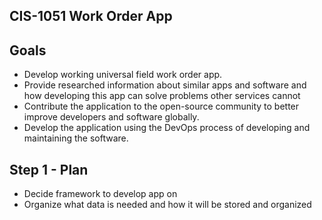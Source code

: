 ## CIS-1051 Work Order App

## Goals

- Develop working universal field work order app.
- Provide researched information about similar apps and software and how developing this app can solve problems other services cannot
- Contribute the application to the open-source community to better improve developers and software globally.
- Develop the application using the DevOps process of developing and maintaining the software.

## Step 1 - Plan

- Decide framework to develop app on
- Organize what data is needed and how it will be stored and organized
